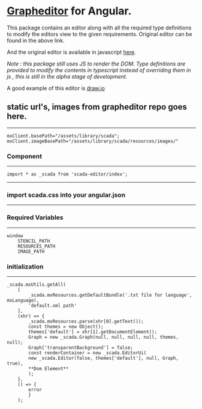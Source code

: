 # [Grapheditor](https://jgraph.github.io/mxgraph/javascript/examples/grapheditor/www/index.html) for Angular.

This package contains an editor along with all the required type definitions to modify the editors view to the given requirements.
Original editor can be found in the above link.

And the original editor is available in javascript [here](https://github.com/jgraph/mxgraph).

*Note : this package still uses JS to render the DOM. Type definitions are provided to modify the contents in typescript instead of overriding them in js , this is still in the alpha stage of development.*

A good example of this editor is [draw.io](https://app.diagrams.net/)



## static url's, images from grapheditor repo goes here.
---
```
mxClient.basePath="/assets/library/scada";
mxClient.imageBasePath="/assets/library/scada/resources/images/"
```
###  Component 
---
```
import * as _scada from 'scada-editor/index';
```
---

### import scada.css into your angular.json
---

### Required Variables
---
```
window
    STENCIL_PATH
    RESOURCES_PATH
    IMAGE_PATH
```

### initialization
---

```
_scada.mxUtils.getAll(
    [
        _scada.mxResources.getDefaultBundle('.txt file for language', mxLanguage),
        'default.xml path'
    ],
    (xhr) => {
        _scada.mxResources.parse(xhr[0].getText());
        const themes = new Object();
        themes['default'] = xhr[1].getDocumentElement();
        Graph = new _scada.Graph(null, null, null, null, themes, null);
        Graph['transparentBackground'] = false;
        const renderContainer = new _scada.EditorUi(
        new _scada.Editor(false, themes['default'], null, Graph, true),
        **Dom Element**
        );
    },
    () => {
        error
        }
    );
